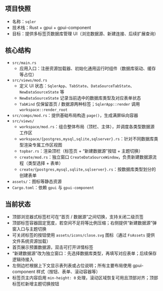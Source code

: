 ## 项目快照
- 名称：`sqler`
- 技术栈：Rust + gpui + gpui-component
- 目标：提供多标签页数据库管理 UI（浏览数据源、新建连接、后续扩展查询）
## 核心结构
- `src/main.rs`
    - 应用入口：注册资源加载器、初始化通用运行时组件（数据库驱动、缓存等占位）
- `src/views/mod.rs`
    - 定义 UI 状态：`SqlerApp`、`TabState`、`DataSourceTabState`、`NewDataSourceState` 等
    - `NewDataSourceState` 记录当前选中的数据库类型及对应表单状态
    - `TabKind` 仅保留首页 / 数据源两种标签；`SqlerApp::render` 调用 `workspace::render_root`
- `src/comps/mod.rs`：提供基础布局构造 `page()`，生成满屏纵向容器
- `src/views/`
    - `workspace/mod.rs`：组合整体布局（顶栏、主体），并调度各类型数据源工作区
    - `workspace/{postgres,mysql,sqlite,sqlserver}.rs`：针对不同数据库类型渲染专属工作区视图
    - `topbar.rs`：渲染顶栏（标签页 + “新建数据源”按钮 + 主题切换）
    - `create/mod.rs`：独立窗口 `CreateDataSourceWindow`，负责新建数据源流程（类型选择 + 表单）
    - `create/{postgres,mysql,sqlite,sqlserver}.rs`：按数据库类型划分的创建表单
- `assets/`：图标等静态资源
- `Cargo.toml`：依赖 `gpui` 与 `gpui-component`

## 当前状态
- 顶部浏览器式标签栏可在“首页 / 数据源”之间切换，支持关闭二级页签
- 顶部标签容器固定宽度，若空间不足将等比例压缩；右侧提供“新建数据源”弹窗入口与主题切换
- 可关闭标签的按钮使用 `assets/icons/close.svg` 图标（通过 `FsAssets` 提供文件系统资源加载）
- 首页展示预置数据源，双击可打开详情标签
- “新建数据源”改为独立窗口：先选择数据库类型，再填写对应表单；后续保存逻辑待接入
- 左侧边栏根据上下文显示表列表或占位说明；所有主要布局使用 gpui-component 样式（按钮、表单、滚动容器等）
- 标签页主内容启用 `min-height: 0` 处理，滚动区域恢复可用且顶部对齐；顶部标签栏新增主题切换按钮

